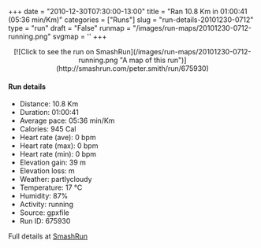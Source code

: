 +++
date = "2010-12-30T07:30:00-13:00"
title = "Ran 10.8 Km in 01:00:41 (05:36 min/Km)"
categories = ["Runs"]
slug = "run-details-20101230-0712"
type = "run"
draft = "False"
runmap = "/images/run-maps/20101230-0712-running.png"
svgmap = '<polyline points="93 12, 91 14, 92 16, 97 18, 98 19, 97 21, 98 26, 96 29, 95 34, 99 40, 99 46, 97 55, 97 61, 100 69, 97 74, 97 78, 94 88, 91 89, 83 87, 76 85, 60 82, 51 79, 40 78, 35 76, 21 73, 18 71, 7 59, 3 56, 1 52, 0 46, 0 45, 0 39, 1 34, 2 33, 10 32, 17 31, 21 30, 47 32, 56 32, 62 28, 79 15, 82 15, 85 15, 90 15, 93 12, 92 13, 93 12">'
+++



<!--more-->

<center>
[![Click to see the run on SmashRun](/images/run-maps/20101230-0712-running.png "A map of this run")](http://smashrun.com/peter.smith/run/675930)
</center>

#### Run details

* Distance: 10.8 Km
* Duration: 01:00:41
* Average pace: 05:36 min/Km
* Calories: 945 Cal
* Heart rate (ave): 0 bpm
* Heart rate (max): 0 bpm
* Heart rate (min): 0 bpm
* Elevation gain: 39 m
* Elevation loss:  m
* Weather: partlycloudy
* Temperature: 17 &deg;C
* Humidity: 87%
* Activity: running
* Source: gpxfile
* Run ID: 675930

Full details at [SmashRun](http://smashrun.com/peter.smith/run/675930)